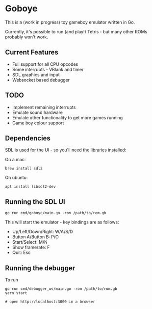 # Goboye

This is a (work in progress) toy gameboy emulator written in Go.

Currently, it's possible to run (and play!) Tetris - but many other ROMs probably won't work.

## Current Features
- Full support for all CPU opcodes
- Some interrupts - VBlank and timer
- SDL graphics and input
- Websocket based debugger

## TODO
- Implement remaining interrupts
- Emulate sound hardware
- Emulate other functionality to get more games running
- Game boy colour support


## Dependencies

SDL is used for the UI - so you'll need the libraries installed:

On a mac:

    brew install sdl2


On ubuntu:

    apt install libsdl2-dev


## Running the SDL UI

    go run cmd/goboye/main.go -rom /path/to/rom.gb

This will start the emulator - key bindings are as follows:
- Up/Left/Down/Right: W/A/S/D
- Button A/Button B: P/O
- Start/Select: M/N
- Show framerate: F
- Quit: Esc

## Running the debugger

To run 

    go run cmd/debugger_ws/main.go -rom /path/to/rom.gb
    yarn start

    # open http://localhost:3000 in a browser
